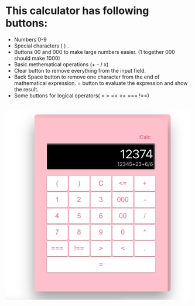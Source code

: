 # This calculator has following buttons:

- Numbers 0-9
- Special characters ( ) .
- Buttons 00 and 000 to make large numbers easier. (1 together 000 should make 1000)
- Basic methematical operations (+ - / x)
- Clear button to remove everything from the input field.
- Back Space button to remove one character from the end of mathematical expression.
  = button to evaluate the expression and show the result.
- Some buttons for logical operators( < > =< >= === !==)

## ![Demo Calculator](/src/img/calculator-demo1.png)
